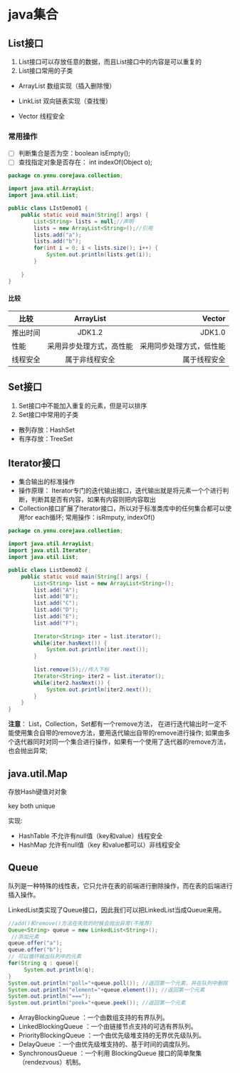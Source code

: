 ﻿# java集合

## List接口

1. List接口可以存放任意的数据，而且List接口中的内容是可以重复的
2. List接口常用的子类  

- ArrayList 数组实现（插入删除慢）

- LinkList 双向链表实现（查找慢）
- Vector 线程安全

### 常用操作
- [ ] 判断集合是否为空：boolean isEmpty();
- [ ] 查找指定对象是否存在： int indexOf(Object o);
```java
package cn.ynnu.corejava.collection;

import java.util.ArrayList;
import java.util.List;

public class LIstDemo01 {
	public static void main(String[] args) {
		List<String> lists = null;//声明
		lists = new ArrayList<String>();//引用
		lists.add("a");
		lists.add("b");
		for(int i = 0; i < lists.size(); i++) {
			System.out.println(lists.get(i));
		}
		
	}
}

```
#### 比较
| 比较        | ArrayList     | Vector     |
| ----------- |:-------------:| -----:     |
| 推出时间    | JDK1.2        | JDK1.0     |
| 性能        | 采用异步处理方式，高性能|       采用同步处理方式，低性能|
| 线程安全    |属于非线程安全| 属于线程安全|

## Set接口
1. Set接口中不能加入重复的元素，但是可以排序
2. Set接口中常用的子类

 - 散列存放：HashSet
 - 有序存放：TreeSet     

## Iterator接口
- 集合输出的标准操作
- 操作原理： Iterator专门的迭代输出接口，迭代输出就是将元素一个个进行判断，判断其是否有内容，如果有内容则把内容取出
- Collection接口扩展了Iterator接口，所以对于标准类库中的任何集合都可以使用for each循环;
常用操作：isRmputy, indexOf()
```java
package cn.ynnu.corejava.collection;

import java.util.ArrayList;
import java.util.Iterator;
import java.util.List;

public class ListDemo02 {
	public static void main(String[] args) {
		List<String> list = new ArrayList<String>();
		list.add("A");
		list.add("B");
		list.add("C");
		list.add("D");
		list.add("E");
		list.add("F");
		
		Iterator<String> iter = list.iterator();
		while(iter.hasNext()) {
			System.out.println(iter.next());
		}
		
		list.remove(5);//传入下标
		Iterator<String> iter2 = list.iterator();
		while(iter2.hasNext()) {
			System.out.println(iter2.next());
		}
	}
}

```
**注意**： List，Collection，Set都有一个remove方法，
在进行迭代输出时一定不能使用集合自带的remove方法，要用迭代输出自带的remove进行操作;
如果由多个迭代器同时对同一个集合进行操作，如果有一个使用了迭代器的remove方法，也会抛出异常;

## java.util.Map

存放Hash键值对对象

key both unique

实现:

- HashTable 不允许有null值（key和value）线程安全
- HashMap 允许有null值（key 和value都可以）非线程安全

## Queue

队列是一种特殊的线性表，它只允许在表的前端进行删除操作，而在表的后端进行插入操作。

LinkedList类实现了Queue接口，因此我们可以把LinkedList当成Queue来用。

```java
//add()和remove()方法在失败的时候会抛出异常(不推荐)
Queue<String> queue = new LinkedList<String>();
 //添加元素
queue.offer("a");
queue.offer("b");
// 可以循环输出队列中的元素
for(String q : queue){
     System.out.println(q);
}
System.out.println("poll="+queue.poll()); //返回第一个元素，并在队列中删除
System.out.println("element="+queue.element()); //返回第一个元素 
System.out.println("===");
System.out.println("peek="+queue.peek()); //返回第一个元素 
```

  * ArrayBlockingQueue ：一个由数组支持的有界队列。
  * LinkedBlockingQueue ：一个由链接节点支持的可选有界队列。
  * PriorityBlockingQueue ：一个由优先级堆支持的无界优先级队列。
  * DelayQueue ：一个由优先级堆支持的、基于时间的调度队列。
  * SynchronousQueue ：一个利用 BlockingQueue 接口的简单聚集（rendezvous）机制。